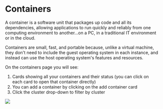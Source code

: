# Containers

A container is a software unit that packages up code and all its dependencies, allowing applications to run quickly and reliably from one computing environment to another…on a PC, in a traditional IT environment or in the cloud.

Containers are small, fast, and portable because, unlike a virtual machine, they don't need to include the guest operating system in each instance, and instead can use the host operating system's features and resources.

On the containers page you will see:

1. Cards showing all your containers and their status (you can click on each card to open that container directly)
2. You can add a container by clicking on the add container card
3. Click the cluster drop-down to filter by cluster
	
<a href="../../../images/infra-containers-lg.jpg" target="_blank"><img src="../../../images/infra-containers.jpg" style="margin: auto; display: block"></a>

